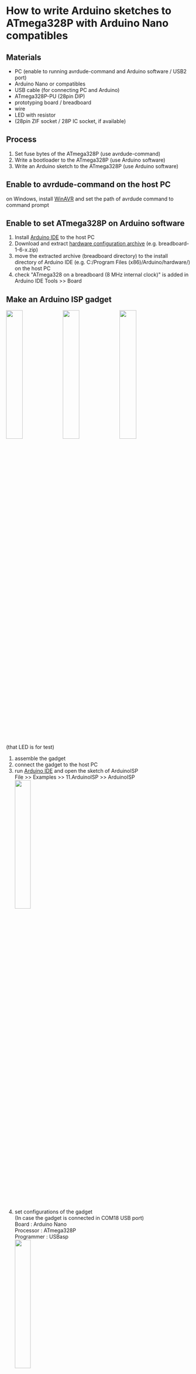 <h1>How to write Arduino sketches to ATmega328P with Arduino Nano compatibles</h1>

<h2>Materials</h2>
<ul>
         <li>PC (enable to running avrdude-command and Arduino software / USB2 port)</li>
         <li>Arduino Nano or compatibles</li>
         <li>USB cable (for connecting PC and Arduino)</li>
         <li>ATmega328P-PU (28pin DIP)</li>
         <li>prototyping board / breadboard</li>
         <li>wire</li>
         <li>LED with resistor</li>
         <li>(28pin ZIF socket / 28P IC socket, if available)</li>
</ul>

<h2>Process</h2>
<ol>
         <li>Set fuse bytes of the ATmega328P (use avrdude-command)</li>
         <li>Write a bootloader to the ATmega328P (use Arduino software)</li>
         <li>Write an Arduino sketch to the ATmega328P (use Arduino software)</li>
</ol>

<h2>Enable to avrdude-command on the host PC</h2>
<p>on Windows, install <a href="http://winavr.sourceforge.net/" target="_blank">WinAVR</a> and set the path of avrdude command to command prompt</p>

<h2>Enable to set ATmega328P on Arduino software</h2>
<ol>
         <li>Install <a href="https://www.arduino.cc/en/main/software" target="_blank">Arduino IDE</a> to the host PC</li>
         <li>Download and extract <a href="https://www.arduino.cc/en/Tutorial/ArduinoToBreadboard" target="_blank">hardware configuration archive</a> (e.g. breadboard-1-6-x.zip)</li>
         <li>move the extracted archive (breadboard directory) to the install directory of Arduino IDE
                  (e.g. C:/Program Files (x86)/Arduino/hardware/) on the host PC</li>
         <li>check "ATmega328 on a breadboard (8 MHz internal clock)" is added in Arduino IDE Tools >> Board</li>
</ol>

<h2>Make an Arduino ISP gadget</h2>
<img src="./img_nanowriter/writer_diagram.png" width="30%">
<img src="./img_nanowriter/writer_parts.jpg" width="30%">
<img src="./img_nanowriter/writer.jpg" width="30%">
<p>(that LED is for test)</p>
<ol>
         <li>assemble the gadget</li>
         <li>connect the gadget to the host PC
         <li>run <a href="https://www.arduino.cc/en/main/software" target="_blank">Arduino IDE</a> 
                  and open the sketch of ArduinoISP<br>
                  File >> Examples >> 11.ArduinoISP >> ArduinoISP<br>
                  <img src="./img_nanowriter/arduinoisp_load.png" width="30%"></li>
         <li>set configurations of the gadget<br>(In case the gadget is connected in COM18 USB port)<br>
                  Board : Arduino Nano<br>
                  Processor : ATmega328P<br>
                  Programmer : USBasp<br>
                  <img src="./img_nanowriter/arduinoisp_set.png" width="30%"></li>
         <li>write the sketch of ArduinoISP<br>Sketch >> Upload</li>
</ol>

<h2>Set fuse bytes of the ATmega328P</h2>
<p>in case the Arduino ISP gadget is connected in COM18 USB port</p>
<ol>
         <li>check the default setting<br># avrdude -c arduino -p m328p -P COM18 -b 19200 -v</li>
<pre>
c:\>avrdude -c arduino -p m328p -P COM18 -b 19200 -v

avrdude: Version 5.10, compiled on Jan 19 2010 at 10:45:23
         Copyright (c) 2000-2005 Brian Dean, http://www.bdmicro.com/
         Copyright (c) 2007-2009 Joerg Wunsch

         System wide configuration file is "C:\WinAVR-20100110\bin\avrdude.conf"


         Using Port                    : COM18
         Using Programmer              : arduino
         Overriding Baud Rate          : 19200
         AVR Part                      : ATMEGA328P
         Chip Erase delay              : 9000 us
         PAGEL                         : PD7
         BS2                           : PC2
         RESET disposition             : dedicated
         RETRY pulse                   : SCK
         serial program mode           : yes
         parallel program mode         : yes
         Timeout                       : 200
         StabDelay                     : 100
         CmdexeDelay                   : 25
         SyncLoops                     : 32
         ByteDelay                     : 0
         PollIndex                     : 3
         PollValue                     : 0x53
         Memory Detail                 :

                                  Block Poll               Page      Polled
           Memory Type Mode Delay Size  Indx Paged  Size   Size #Pages MinW  MaxW   ReadBack

           ----------- ---- ----- ----- ---- ------ ------ ---- ------ ----- ----- ---------

           eeprom        65     5     4    0 no       1024    4      0  3600  3600 0xff 0xff
           flash         65     6   128    0 yes     32768  128    256  4500  4500 0xff 0xff
           lfuse          0     0     0    0 no          1    0      0  4500  4500 0x00 0x00
           hfuse          0     0     0    0 no          1    0      0  4500  4500 0x00 0x00
           efuse          0     0     0    0 no          1    0      0  4500  4500 0x00 0x00
           lock           0     0     0    0 no          1    0      0  4500  4500 0x00 0x00
           calibration    0     0     0    0 no          1    0      0     0     0 0x00 0x00
           signature      0     0     0    0 no          3    0      0     0     0 0x00 0x00


         Programmer Type : Arduino
         Description     : Arduino
         Hardware Version: 2
         Firmware Version: 1.18
         Topcard         : Unknown
         Vtarget         : 0.0 V
         Varef           : 0.0 V
         Oscillator      : Off
         SCK period      : 0.1 us

avrdude: AVR device initialized and ready to accept instructions

Reading | ################################################## | 100% 0.01s

avrdude: Device signature = 0x1e950f
avrdude: safemode: lfuse reads as 62
avrdude: safemode: hfuse reads as D9
avrdude: safemode: efuse reads as 7

avrdude: safemode: lfuse reads as 62
avrdude: safemode: hfuse reads as D9
avrdude: safemode: efuse reads as 7
avrdude: safemode: Fuses OK

avrdude done.  Thank you.
</pre>

<li>set fuse bytes<br>
         # avrdude -c arduino -p m328p -P COM18 -b 19200 -U lfuse:w:0xe2:m -U hfuse:w:0xd9:m -U efuse:w:0x7:m<br>
         In this example, low fuse byte is set to E2 in order to drive the ATmega328P at 8MHz.</li>

<table border="1">
         <caption>Fuse Low Byte</caption>
         <tr><th>Low Fuse Byte</th><th>Bit No</th><th>Description</th><th>Value</th></tr>
         <tr><td>CKDIV8</td><td>7</td><td>Divide clock by 8</td><td>1</td></tr>
         <tr><td>CKOUT</td><td>6</td><td>Clock output</td><td>1</td></tr>
         <tr><td>SUT1</td><td>5</td><td>Select start-up time</td><td>1</td></tr>
         <tr><td>SUT0</td><td>4</td><td>Select start-up time</td><td>0</td></tr>
         <tr><td>CKSEL3</td><td>3</td><td>Select Clock source</td><td>0</td></tr>
         <tr><td>CKSEL2</td><td>2</td><td>Select Clock source</td><td>0</td></tr>
         <tr><td>CKSEL1</td><td>1</td><td>Select Clock source</td><td>1</td></tr>
         <tr><td>CKSEL0</td><td>0</td><td>Select Clock source</td><td>0</td></tr>
</table>

<table border="1">
         <caption>CKSEL options of Fuse Low Byte</caption>
         <tr><th>Device Clocking Option</th><th>CKSEL3..0</th></tr>
         <tr><td>Low Power Crystal Oscillator</td><td>1111 - 1000</td></tr>
         <tr><td>Full Swing Crystal Oscillator</td><td>0111 - 0110</td></tr>
         <tr><td>Low Frequency Crystal Oscillator</td><td>0101 - 0100</td></tr>
         <tr><td>Internal 128 kHz RC Oscillator</td><td>0011</td></tr>
         <tr><td>Calibrated Internal RC Oscillator</td><td>0010</td></tr>
         <tr><td>External Clock</td><td>0000</td></tr>
         <tr><td>Reserved</td><td>0001</td></tr>
</table>
<pre>
c:\>avrdude -c arduino -p m328p -P COM18 -b 19200 -U lfuse:w:0xe2:m -U hfuse:w:0xd9:m -U efuse:w:0x7:m

avrdude: AVR device initialized and ready to accept instructions

Reading | ################################################## | 100% 0.01s

avrdude: Device signature = 0x1e950f
avrdude: reading input file "0xe2"
avrdude: writing lfuse (1 bytes):

Writing | ################################################## | 100% 0.03s

avrdude: 1 bytes of lfuse written
avrdude: verifying lfuse memory against 0xe2:
avrdude: load data lfuse data from input file 0xe2:
avrdude: input file 0xe2 contains 1 bytes
avrdude: reading on-chip lfuse data:

Reading | ################################################## | 100% 0.01s

avrdude: verifying ...
avrdude: 1 bytes of lfuse verified

avrdude: safemode: Fuses OK

avrdude done.  Thank you.
</pre>
</ol>

<h2>Write a bootloader to the ATmega328P</h2>
<p>Tool >> Burn Bootloader</p>

<h2>Write an Arduino sketch to the ATmega328P</h2>
<p><img src="./img_nanowriter/sketch_set.png" width="30%"></p>
<p>Sketch >> Upload Using Programmer</p>
